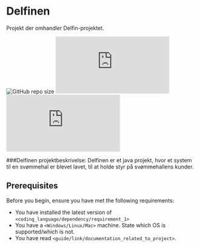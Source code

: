 # Delfinen

Projekt der omhandler Delfin-projektet.
<!--- These are examples. See https://shields.io for others or to customize this set of shields. You might want to include dependencies, project status and licence info here --->



![GitHub repo size](https://github.com/ChristianWalmar/Delfinen)
![GitHub contributors](https://img.shields.io/github/contributors/EmmaRebner/README-template.md)
![GitHub forks](https://img.shields.io/github/forks/ChristianWalmar/README-template.md?style=social)


###Delfinen projektbeskrivelse:
Delfinen er et java projekt, hvor et system til en svømmehal er blevet lavet, til at holde styr på svømmehallens kunder.



## Prerequisites

Before you begin, ensure you have met the following requirements:
<!--- These are just example requirements. Add, duplicate or remove as required --->
* You have installed the latest version of `<coding_language/dependency/requirement_1>`
* You have a `<Windows/Linux/Mac>` machine. State which OS is supported/which is not.
* You have read `<guide/link/documentation_related_to_project>`.


